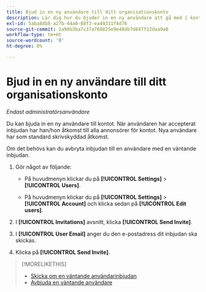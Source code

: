 ```yaml
---
title: Bjud in en ny användare till ditt organisationskonto
description: Lär dig hur du bjuder in en ny användare att gå med i kontot.
exl-id: 5aba8db8-a27b-44a0-88f3-ea49311f4d76
source-git-commit: 1a98b3ba7c37a768825e9e48db7d847f12daa9a0
workflow-type: tm+mt
source-wordcount: '0'
ht-degree: 0%

---
```


# Bjud in en ny användare till ditt organisationskonto

*Endast administratörsanvändare*

Du kan bjuda in en ny användare till kontot. När användaren har accepterat inbjudan har han/hon åtkomst till alla annonsörer för kontot. Nya användare har som standard skrivskyddad åtkomst.

Om det behövs kan du avbryta inbjudan till en användare med en väntande inbjudan.

1. Gör något av följande:

   * På huvudmenyn klickar du på **[!UICONTROL Settings]** > **[!UICONTROL Users]**.

   * På huvudmenyn klickar du på **[!UICONTROL Settings]** > **[!UICONTROL Account]** och klicka sedan på **[!UICONTROL Edit users]**.

1. I **[!UICONTROL Invitations]** avsnitt, klicka **[!UICONTROL Send Invite]**.

1. I **[!UICONTROL User Email]** anger du den e-postadress dit inbjudan ska skickas.

1. Klicka på **[!UICONTROL Send Invite]**.

>[!MORELIKETHIS]
>
>* [Skicka om en väntande användarinbjudan](user-resend-invite.md)
>* [Avbjuda en väntande användare](user-uninvite.md)


<!-- >* [Edit User Permissions or Delete a User](user-edit.md) -->
